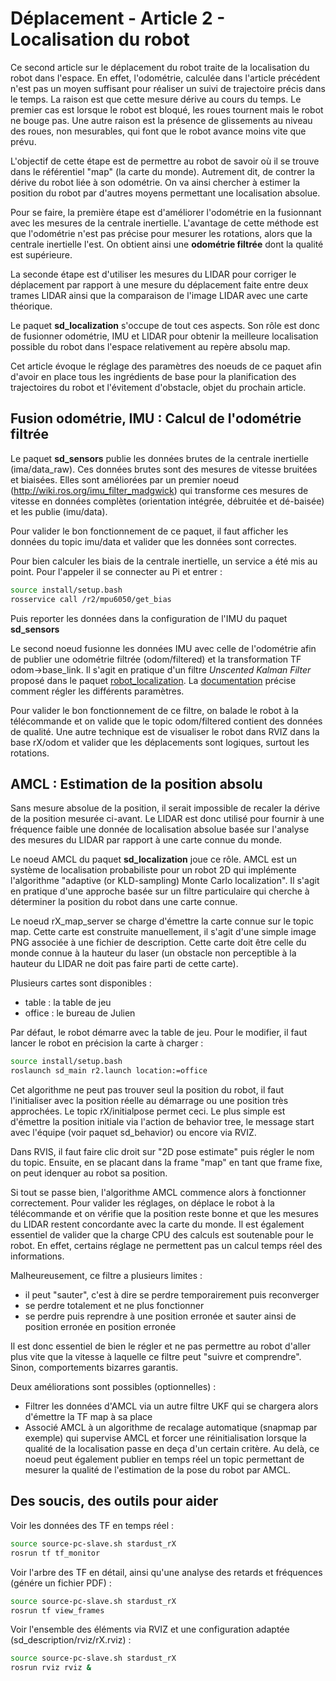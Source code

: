 # Déplacement - Article 2 - Localisation du robot

Ce second article sur le déplacement du robot traite de la localisation du robot dans l'espace. En effet, l'odométrie, calculée dans l'article précédent n'est pas un moyen suffisant pour réaliser un suivi de trajectoire précis dans le temps. La raison est que cette mesure dérive au cours du temps. Le premier cas est lorsque le robot est bloqué, les roues tournent mais le robot ne bouge pas. Une autre raison est la présence de glissements au niveau des roues, non mesurables, qui font que le robot avance moins vite que prévu.

L'objectif de cette étape est de permettre au robot de savoir où il se trouve dans le référentiel "map" (la carte du monde). Autrement dit, de contrer la dérive du robot liée à son odométrie. On va ainsi chercher à estimer la position du robot par d'autres moyens permettant une localisation absolue.

Pour se faire, la première étape est d'améliorer l'odométrie en la fusionnant avec les mesures de la centrale inertielle. L'avantage de cette méthode est que l'odométrie n'est pas précise pour mesurer les rotations, alors que la centrale inertielle l'est. On obtient ainsi une **odométrie filtrée** dont la qualité est supérieure.

La seconde étape est d'utiliser les mesures du LIDAR pour corriger le déplacement par rapport à une mesure du déplacement faite entre deux trames LIDAR ainsi que la comparaison de l'image LIDAR avec une carte théorique.

Le paquet **sd_localization** s'occupe de tout ces aspects. Son rôle est donc de fusionner odométrie, IMU et LIDAR pour obtenir la meilleure localisation possible du robot dans l'espace relativement au repère absolu map. 

Cet article évoque le réglage des paramètres des noeuds de ce paquet afin d'avoir en place tous les ingrédients de base pour la planification des trajectoires du robot et l'évitement d'obstacle, objet du prochain article.

## Fusion odométrie, IMU : Calcul de l'odométrie filtrée

Le paquet **sd_sensors** publie les données brutes de la centrale inertielle (ima/data_raw). Ces données brutes sont des mesures de vitesse bruitées et biaisées. Elles sont améliorées par un premier noeud (http://wiki.ros.org/imu_filter_madgwick) qui transforme ces mesures de vitesse en données complètes (orientation intégrée, débruitée et dé-baisée) et les publie (imu/data).

Pour valider le bon fonctionnement de ce paquet, il faut afficher les données du topic imu/data et valider que les données sont correctes.

Pour bien calculer les biais de la centrale inertielle, un service a été mis au point. Pour l'appeler il se connecter au Pi et entrer :

```bash
source install/setup.bash
rosservice call /r2/mpu6050/get_bias
```

Puis reporter les données dans la configuration de l'IMU du paquet **sd_sensors** 

Le second noeud fusionne les données IMU avec celle de l'odométrie afin de publier une odométrie filtrée (odom/filtered) et la transformation TF odom->base_link. Il s'agit en pratique d'un filtre *Unscented Kalman Filter* proposé dans le paquet [robot_localization]("http://docs.ros.org/melodic/api/robot_localization/html/index.html). La [documentation](http://docs.ros.org/melodic/api/robot_localization/html/state_estimation_nodes.html) précise comment régler les différents paramètres. 

Pour valider le bon fonctionnement de ce filtre, on balade le robot à la télécommande et on valide que le topic odom/filtered contient des données de qualité. Une autre technique est de visualiser le robot dans RVIZ dans la base rX/odom et valider que les déplacements sont logiques, surtout les rotations.


## AMCL : Estimation de la position absolu

Sans mesure absolue de la position, il serait impossible de recaler la dérive de la position mesurée ci-avant. Le LIDAR est donc utilisé pour fournir à une fréquence faible une donnée de localisation absolue basée sur l'analyse des mesures du LIDAR par rapport à une carte connue du monde. 

Le noeud AMCL du paquet **sd_localization** joue ce rôle. AMCL est un système de localisation probabiliste pour un robot 2D qui implémente l'algorithme "adaptive (or KLD-sampling) Monte Carlo localization". Il s'agit en pratique d'une approche basée sur un filtre particulaire qui cherche à déterminer la position du robot dans une carte connue.

Le noeud rX_map_server se charge d'émettre la carte connue sur le topic map. Cette carte est construite manuellement, il s'agit d'une simple image PNG associée à une fichier de description. Cette carte doit être celle du monde connue à la hauteur du laser (un obstacle non perceptible à la hauteur du LIDAR ne doit pas faire parti de cette carte).

Plusieurs cartes sont disponibles :

- table : la table de jeu
- office : le bureau de Julien

Par défaut, le robot démarre avec la table de jeu. Pour le modifier, il faut lancer le robot en précision la carte à charger :

```bash
source install/setup.bash
roslaunch sd_main r2.launch location:=office
```

Cet algorithme ne peut pas trouver seul la position du robot, il faut l'initialiser avec la position réelle au démarrage ou une position très approchées. Le topic rX/initialpose permet ceci. Le plus simple est d'émettre la position initiale via l'action de behavior tree, le message start avec l'équipe (voir paquet sd_behavior) ou encore via RVIZ.

Dans RVIS, il faut faire clic droit sur "2D pose estimate" puis régler le nom du topic. Ensuite, en se placant dans la frame "map" en tant que frame fixe, on peut idenquer au robot sa position.

Si tout se passe bien, l'algorithme AMCL commence alors à fonctionner correctement. Pour valider les réglages, on déplace le robot à la télécommande et on vérifie que la position reste bonne et que les mesures du LIDAR restent concordante avec la carte du monde. Il est également essentiel de valider que la charge CPU des calculs est soutenable pour le robot. En effet, certains réglage ne permettent pas un calcul temps réel des informations.

Malheureusement, ce filtre a plusieurs limites :

- il peut "sauter", c'est à dire se perdre temporairement puis reconverger
- se perdre totalement et ne plus fonctionner
- se perdre puis reprendre à une position erronée et sauter ainsi de position erronée en position erronée
 
 Il est donc essentiel de bien le régler et ne pas permettre au robot d'aller plus vite que la vitesse à laquelle ce filtre peut "suivre et comprendre". Sinon, comportements bizarres garantis.
  
Deux améliorations sont possibles (optionnelles) :

- Filtrer les données d'AMCL via un autre filtre UKF qui se chargera alors d'émettre la TF map à sa place
- Associé AMCL à un algorithme de recalage automatique (snapmap par exemple) qui supervise AMCL et forcer une réinitialisation lorsque la qualité de la localisation passe en deça d'un certain critère. Au delà, ce noeud peut également publier en temps réel un topic permettant de mesurer la qualité de l'estimation de la pose du robot par AMCL.

## Des soucis, des outils pour aider

Voir les données des TF en temps réel :

```bash
source source-pc-slave.sh stardust_rX
rosrun tf tf_monitor
```

Voir l'arbre des TF en détail, ainsi qu'une analyse des retards et fréquences (génére un fichier PDF) : 

```bash
source source-pc-slave.sh stardust_rX
rosrun tf view_frames
```

Voir l'ensemble des éléments via RVIZ et une configuration adaptée (sd_description/rviz/rX.rviz) :

```bash
source source-pc-slave.sh stardust_rX
rosrun rviz rviz &
```
